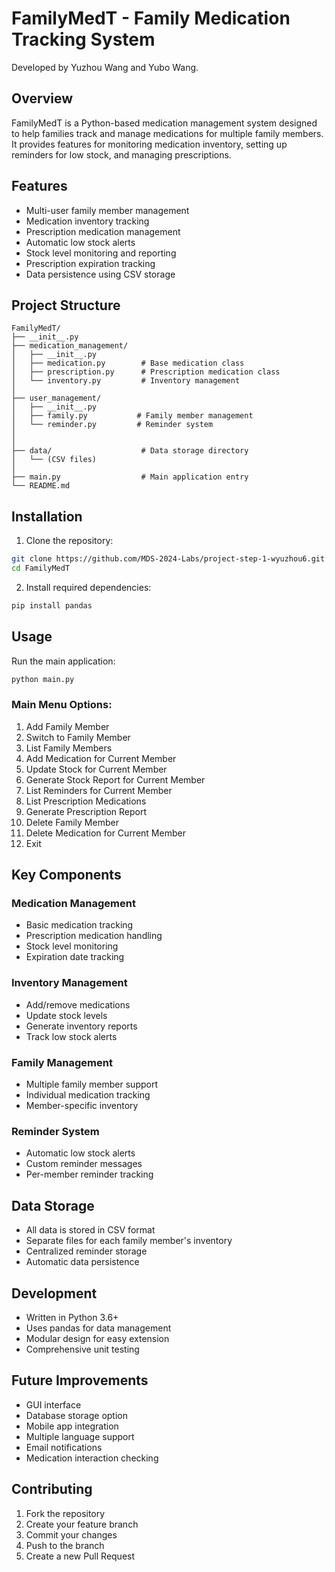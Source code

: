 # FamilyMedT - Family Medication Tracking System

Developed by Yuzhou Wang and Yubo Wang.

## Overview
FamilyMedT is a Python-based medication management system designed to help families track and manage medications for multiple family members. It provides features for monitoring medication inventory, setting up reminders for low stock, and managing prescriptions.

## Features
- Multi-user family member management
- Medication inventory tracking
- Prescription medication management
- Automatic low stock alerts
- Stock level monitoring and reporting
- Prescription expiration tracking
- Data persistence using CSV storage

## Project Structure
```
FamilyMedT/
├── __init__.py
├── medication_management/
│   ├── __init__.py
│   ├── medication.py        # Base medication class
│   ├── prescription.py      # Prescription medication class
│   └── inventory.py         # Inventory management
│
├── user_management/
│   ├── __init__.py
│   ├── family.py           # Family member management
│   └── reminder.py         # Reminder system
│
│
├── data/                    # Data storage directory
│   └── (CSV files)
│
├── main.py                  # Main application entry
└── README.md
```

## Installation
1. Clone the repository:
```bash
git clone https://github.com/MDS-2024-Labs/project-step-1-wyuzhou6.git
cd FamilyMedT
```

2. Install required dependencies:
```bash
pip install pandas
```

## Usage
Run the main application:
```bash
python main.py
```

### Main Menu Options:
1. Add Family Member
2. Switch to Family Member
3. List Family Members
4. Add Medication for Current Member
5. Update Stock for Current Member
6. Generate Stock Report for Current Member
7. List Reminders for Current Member
8. List Prescription Medications
9. Generate Prescription Report
10. Delete Family Member
11. Delete Medication for Current Member
12. Exit



## Key Components

### Medication Management
- Basic medication tracking
- Prescription medication handling
- Stock level monitoring
- Expiration date tracking

### Inventory Management
- Add/remove medications
- Update stock levels
- Generate inventory reports
- Track low stock alerts

### Family Management
- Multiple family member support
- Individual medication tracking
- Member-specific inventory

### Reminder System
- Automatic low stock alerts
- Custom reminder messages
- Per-member reminder tracking

## Data Storage
- All data is stored in CSV format
- Separate files for each family member's inventory
- Centralized reminder storage
- Automatic data persistence

## Development
- Written in Python 3.6+
- Uses pandas for data management
- Modular design for easy extension
- Comprehensive unit testing

## Future Improvements
- GUI interface
- Database storage option
- Mobile app integration
- Multiple language support
- Email notifications
- Medication interaction checking

## Contributing
1. Fork the repository
2. Create your feature branch
3. Commit your changes
4. Push to the branch
5. Create a new Pull Request